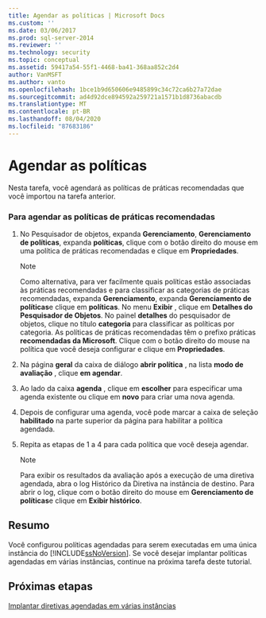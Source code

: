 ```yaml
---
title: Agendar as políticas | Microsoft Docs
ms.custom: ''
ms.date: 03/06/2017
ms.prod: sql-server-2014
ms.reviewer: ''
ms.technology: security
ms.topic: conceptual
ms.assetid: 59417a54-55f1-4468-ba41-368aa852c2d4
author: VanMSFT
ms.author: vanto
ms.openlocfilehash: 1bce1b9d650606e9485899c34c72ca6b27a72dae
ms.sourcegitcommit: ad4d92dce894592a259721a1571b1d8736abacdb
ms.translationtype: MT
ms.contentlocale: pt-BR
ms.lasthandoff: 08/04/2020
ms.locfileid: "87683186"
---
```

# <a name="schedule-the-policies"></a>Agendar as políticas
  Nesta tarefa, você agendará as políticas de práticas recomendadas que você importou na tarefa anterior.  
  
### <a name="to-schedule-the-best-practices-policies"></a>Para agendar as políticas de práticas recomendadas  
  
1.  No Pesquisador de objetos, expanda **Gerenciamento**, **Gerenciamento de políticas**, expanda **políticas**, clique com o botão direito do mouse em uma política de práticas recomendadas e clique em **Propriedades**.  
  
    > [!NOTE]  
    >  Como alternativa, para ver facilmente quais políticas estão associadas às práticas recomendadas e para classificar as categorias de práticas recomendadas, expanda **Gerenciamento**, expanda **Gerenciamento de políticas**e clique em **políticas**. No menu **Exibir** , clique em **Detalhes do Pesquisador de Objetos**. No painel **detalhes** do pesquisador de objetos, clique no título **categoria** para classificar as políticas por categoria. As políticas de práticas recomendadas têm o prefixo práticas **recomendadas da Microsoft**. Clique com o botão direito do mouse na política que você deseja configurar e clique em **Propriedades**.  
  
2.  Na página **geral** da caixa de diálogo **abrir política** , na lista **modo de avaliação** , clique **em agendar**.  
  
3.  Ao lado da caixa **agenda** , clique em **escolher** para especificar uma agenda existente ou clique em **novo** para criar uma nova agenda.  
  
4.  Depois de configurar uma agenda, você pode marcar a caixa de seleção **habilitado** na parte superior da página para habilitar a política agendada.  
  
5.  Repita as etapas de 1 a 4 para cada política que você deseja agendar.  
  
    > [!NOTE]  
    >  Para exibir os resultados da avaliação após a execução de uma diretiva agendada, abra o log Histórico da Diretiva na instância de destino. Para abrir o log, clique com o botão direito do mouse em **Gerenciamento de políticas**e clique em **Exibir histórico**.  
  
## <a name="summary"></a>Resumo  
 Você configurou políticas agendadas para serem executadas em uma única instância do [!INCLUDE[ssNoVersion](../includes/ssnoversion-md.md)]. Se você desejar implantar políticas agendadas em várias instâncias, continue na próxima tarefa deste tutorial.  
  
## <a name="next-steps"></a>Próximas etapas  
 [Implantar diretivas agendadas em várias instâncias](../../2014/tutorials/deploy-scheduled-policies-to-multiple-instances.md)  
  
  
